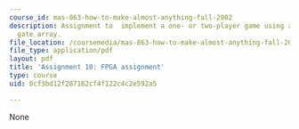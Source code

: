 ```yaml
---
course_id: mas-863-how-to-make-almost-anything-fall-2002
description: Assignment to  implement a one- or two-player game using a field-programmable
  gate array.
file_location: /coursemedia/mas-863-how-to-make-almost-anything-fall-2002/0cf3bd12f287162cf4f122c4c2e592a5_assignment10.pdf
file_type: application/pdf
layout: pdf
title: 'Assignment 10: FPGA assignment'
type: course
uid: 0cf3bd12f287162cf4f122c4c2e592a5

---
```

None